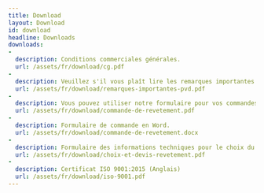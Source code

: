 ```yaml
---
title: Download
layout: Download
id: download
headline: Downloads
downloads:
-
  description: Conditions commerciales générales.
  url: /assets/fr/download/cg.pdf
-
  description: Veuillez s'il vous plaît lire les remarques importantes pour un procédé PVD avant d'envoyer votre première commande.
  url: /assets/fr/download/remarques-importantes-pvd.pdf
-
  description: Vous pouvez utiliser notre formulaire pour vos commandes.
  url: /assets/fr/download/commande-de-revetement.pdf
-
  description: Formulaire de commande en Word.
  url: /assets/fr/download/commande-de-revetement.docx
-
  description: Formulaire des informations techniques pour le choix du revêtement et le devis.
  url: /assets/fr/download/choix-et-devis-revetement.pdf
-
  description: Certificat ISO 9001:2015 (Anglais)
  url: /assets/fr/download/iso-9001.pdf
---
```


